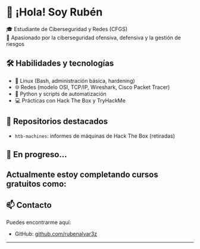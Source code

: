 # 👋 ¡Hola! Soy Rubén

🎓 Estudiante de Ciberseguridad y Redes (CFGS)  
🔐 Apasionado por la ciberseguridad ofensiva, defensiva y la gestión de riesgos  

## 🛠️ Habilidades y tecnologías

- 🐧 Linux (Bash, administración básica, hardening)
- 🌐 Redes (modelo OSI, TCP/IP, Wireshark, Cisco Packet Tracer)
- 📜 Python y scripts de automatización
- 💻 Prácticas con Hack The Box y TryHackMe

## 📁 Repositorios destacados

- `htb-machines`: informes de máquinas de Hack The Box (retiradas)

## 🚀 En progreso...

Actualmente estoy completando cursos gratuitos como:
- 

## 📫 Contacto

Puedes encontrarme aquí:
- GitHub: [github.com/rubenalvar3z](https://github.com/rubenalvar3z)

---
